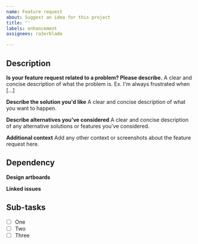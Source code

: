 ```yaml
---
name: Feature request
about: Suggest an idea for this project
title: ''
labels: enhancement
assignees: ra3orblade

---
```


## Description 

**Is your feature request related to a problem? Please describe.**
A clear and concise description of what the problem is. Ex. I'm always frustrated when [...]

**Describe the solution you'd like**
A clear and concise description of what you want to happen.

**Describe alternatives you've considered**
A clear and concise description of any alternative solutions or features you've considered.

**Additional context**
Add any other context or screenshots about the feature request here.

## Dependency 

**Design artboards**

**Linked issues**

## Sub-tasks

- [ ] One
- [ ] Two
- [ ] Three
